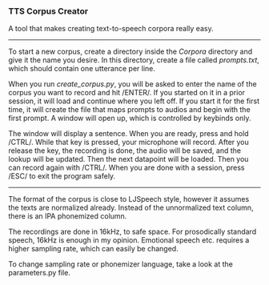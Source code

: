 ### TTS Corpus Creator

A tool that makes creating text-to-speech corpora really easy.

---

To start a new corpus, create a directory inside the *Corpora* directory and give it the name you desire. In this
directory, create a file called *prompts.txt*, which should contain one utterance per line.

When you run *create_corpus.py*, you will be asked to enter the name of the corpus you want to record and hit /ENTER/.
If you started on it in a prior session, it will load and continue where you left off. If you start it for the first
time, it will create the file that maps prompts to audios and begin with the first prompt. A window will open up, which
is controlled by keybinds only.

The window will display a sentence. When you are ready, press and hold /CTRL/. While that key is pressed, your
microphone will record. After you release the key, the recording is done, the audio will be saved, and the lookup will
be updated. Then the next datapoint will be loaded. Then you can record again with /CTRL/. When you are done with a
session, press /ESC/ to exit the program safely.

---

The format of the corpus is close to LJSpeech style, however it assumes the texts are normalized already. Instead of the
unnormalized text column, there is an IPA phonemized column.

The recordings are done in 16kHz, to safe space. For prosodically standard speech, 16kHz is enough in my opinion.
Emotional speech etc. requires a higher sampling rate, which can easily be changed.

To change sampling rate or phonemizer language, take a look at the parameters.py file.
